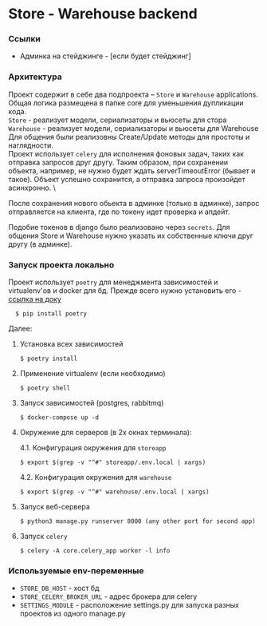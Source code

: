 # Store - Warehouse backend

### Ссылки

- Админка на стейджинге - [если будет стейджинг]

### Архитектура
Проект содержит в себе два подпроекта – `Store` и `Warehouse` applications.
Общая логика размещена в папке core для уменьшения дупликации кода. \
`Store` - реализует модели, сериализаторы и вьюсеты для стора \
`Warehouse` - реализует модели, сериализаторы и вьюсеты для Warehouse \
Для общения были реализовны Create/Update методы для простоты и наглядности. \
Проект использует `celery` для исполнения фоновых задач, таких как отправка запросов друг другу. Таким образом,
при сохранении объекта, например, не нужно будет ждать serverTimeoutError (бывает и такое). Объект успешно сохранится, а 
отправка запроса произойдет асинхронно. \

После сохранения нового обьекта в админке (только в админке), запрос отправляется на клиента, где по токену идет проверка
и апдейт.

Подобие токенов в django было реализовано через `secrets`. Для общения Store и Warehouse нужно указать их собственные ключи
друг другу (в админке).



### Запуск проекта локально

Проект использует `poetry` для менеджмента зависимостей и virtualenv'ов и docker для бд.
Прежде всего нужно установить его - [ссылка на доку](https://poetry.eustace.io/docs/) 
      
      $ pip install poetry

Далее:

1. Установка всех зависимостей

       $ poetry install

2. Применение virtualenv (если необходимо)

       $ poetry shell

3. Запуск зависимостей (postgres, rabbitmq)

       $ docker-compose up -d

4. Окружение для серверов (в 2х окнах терминала):

   4.1. Конфигурация окружения для `storeapp`

       $ export $(grep -v "^#" storeapp/.env.local | xargs)

   4.2. Конфигурация окружения для `warehouse`

       $ export $(grep -v "^#" warehouse/.env.local | xargs)

5. Запуск веб-сервера
   
       $ python3 manage.py runserver 8000 (any other port for second app)

6. Запуск `celery`

       $ celery -A core.celery_app worker -l info


       
### Используемые env-переменные

* `STORE_DB_HOST` - хост бд
* `STORE_CELERY_BROKER_URL` - адрес брокера для celery
* `SETTINGS_MODULE` - расположение settings.py для запуска разных проектов из одного manage.py
